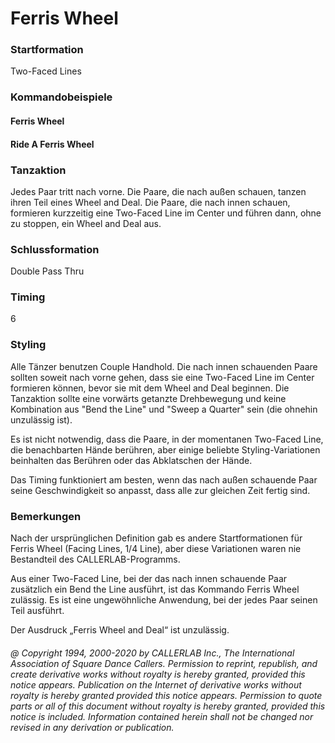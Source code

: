 
# Ferris Wheel

### Startformation

Two-Faced Lines

### Kommandobeispiele

#### Ferris Wheel
#### Ride A Ferris Wheel

### Tanzaktion

Jedes Paar tritt nach vorne. Die Paare, die nach außen schauen, tanzen ihren Teil eines Wheel and
Deal. Die Paare, die nach innen schauen, formieren kurzzeitig eine Two-Faced Line im Center und führen
dann, ohne zu stoppen, ein Wheel and Deal aus.

### Schlussformation

Double Pass Thru

### Timing

6

### Styling

Alle Tänzer benutzen Couple Handhold. Die nach innen schauenden Paare sollten soweit nach vorne
gehen, dass sie eine Two-Faced Line im Center formieren können, bevor sie mit dem Wheel and Deal beginnen.
Die Tanzaktion sollte eine vorwärts getanzte Drehbewegung und keine Kombination aus "Bend the Line" und
"Sweep a Quarter" sein (die ohnehin unzulässig ist).

Es ist nicht notwendig, dass die Paare, in der momentanen Two-Faced Line, die benachbarten Hände
berühren, aber einige beliebte Styling-Variationen beinhalten das Berühren oder das Abklatschen der Hände.

Das Timing funktioniert am besten, wenn das nach außen schauende Paar seine Geschwindigkeit so anpasst,
dass alle zur gleichen Zeit fertig sind.

### Bemerkungen

Nach der ursprünglichen Definition gab es andere Startformationen für Ferris Wheel (Facing
Lines, 1/4 Line), aber diese Variationen waren nie Bestandteil des CALLERLAB-Programms.

Aus einer Two-Faced Line, bei der das nach innen schauende Paar zusätzlich ein Bend the Line ausführt, ist
das Kommando Ferris Wheel zulässig. Es ist eine ungewöhnliche Anwendung, bei der jedes Paar seinen Teil
ausführt.

Der Ausdruck „Ferris Wheel and Deal“ ist unzulässig.

###### @ Copyright 1994, 2000-2020 by CALLERLAB Inc., The International Association of Square Dance Callers. Permission to reprint, republish, and create derivative works without royalty is hereby granted, provided this notice appears. Publication on the Internet of derivative works without royalty is hereby granted provided this notice appears. Permission to quote parts or all of this document without royalty is hereby granted, provided this notice is included. Information contained herein shall not be changed nor revised in any derivation or publication.
